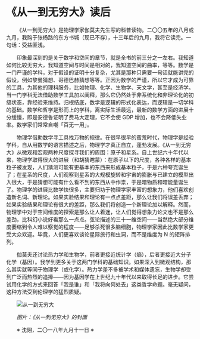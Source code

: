 # 《从一到无穷大》读后

&emsp;&emsp;《从一到无穷大》是物理学家伽莫夫先生写的科普读物。二〇〇五年的八月或九月，我购于张杨路的东方书城（现已不存），十三年后的九月，我将它读完。一句话：受益匪浅。

&emsp;&emsp;印象最深刻的是关于数学和空间的章节，就是全书的前三分之一左右。我知道如何比较无穷大，我知道空间与时间是相对的，我知道空间的曲率，等等。数学是一门严谨的学科，对于假设的证明十分复杂，尤其是那种只需要一句话就能讲完的假设，例如黎曼猜想、哥德巴赫猜想等等。正因为数学的严谨，所以它才成为可靠的工具，为其他的理科服务，比如物理、化学、生物学、天文学，甚至是经济学。当一门学科无法借助数学工具加以阐释，那么它仍然处于非系统化和非理论化的初级状态，靠经验来维持。归根结底，数学是逻辑的形式化表达，而逻辑是一切学科的基础。数学和哲学是形而上的学科，离实际生活最远，最新的数学方面的进展十分缓慢，即是安德鲁证明了费马大定理，它不会使 GDP 增加，也不会降低失业率。数学家们常常自嘲「百无一用」。

&emsp;&emsp;物理学借助数学寻工具找万物的规律。在很早很早的蛮荒时代，物理学是经验学科，自从用数学的语言描述之后，物理学才真正自立，蓬勃发展。《从一到无穷大》从微观和宏观两种尺度探寻我们的周围：原子和星系。自上世纪六十年代以来，物理学取得很大的进展（和胡猜瞎蒙）：在原子以下的尺度，各种各样的基本粒子被发现，人们猜测可能有更基本的东西来形成基本粒子，于是六种夸克诞生了；在星系的尺度，人们观察到星系的大规模旋转和宇宙的膨胀与已建立的模型出入很大，于是猜想可能有什么看不到的东西从中作祟，于是暗物质和暗能量诞生了。物理学的进展比数学快很多，主要归功于物理学家丰富的想象力，他们喜欢创造新名词、新理论。如果实验结果和理论有一点点差距，那么让我们将误差丢弃；如果实验结果和理论有很大的差距，那么我们将创造一个新理论加以解释。然而，物理学中对于空间维度的探索是那么让人着迷，让人们觉得想象力论文也不是那么差劲，比科幻小说好看那么一点点。弦论描述的三十一维空间——当然绝大部分维度萎缩到令人难以察觉的程度——足够杀死很多脑细胞，物理学家因此比数学家更受大众欢迎。毕竟，人们更喜欢谈论星际旅行和虫洞，而不是维度为 N 的矩阵排列。

&emsp;&emsp;伽莫夫还讨论热力学和生物学，前者更接近统计学（熵），后者更接近大分子化学（基因）。我学到更多关于这两门学科的基础知识。如果深入到微观结构，那么其实就等同于物理学（或化学）。热力学差不多被学术和媒体遗忘，生物学却受到广泛而热烈的追捧——因为基因学在上世纪九十年代以来取得长足的进步。它尝试用化学的方式来回答「我是谁」和「我将向何处去」这类哲学命题。毫无疑问，这种方法受到伦理学的猛烈质疑。

&emsp;&emsp;![从一到无穷大](https://github.com/voyageplanet/plan42/blob/master/99_file/01_img/20180911-from-1-to-infinity.jpg)

&emsp;&emsp;_图片：《从一到无穷大》的封面_

&emsp;&emsp;※ 沈翎，二〇一八年九月十一日 ※